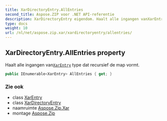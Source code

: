 ```yaml
---
title: XarDirectoryEntry.AllEntries
second_title: Aspose.ZIP voor .NET API-referentie
description: XarDirectoryEntry eigendom. Haalt alle ingangen vanXarEntry type dat recursief de map vormt.
type: docs
weight: 10
url: /nl/net/aspose.zip.xar/xardirectoryentry/allentries/
---
```

## XarDirectoryEntry.AllEntries property

Haalt alle ingangen van[`XarEntry`](../../xarentry/) type dat recursief de map vormt.

```csharp
public IEnumerable<XarEntry> AllEntries { get; }
```

### Zie ook

* class [XarEntry](../../xarentry/)
* class [XarDirectoryEntry](../)
* naamruimte [Aspose.Zip.Xar](../../xardirectoryentry/)
* montage [Aspose.Zip](../../../)


